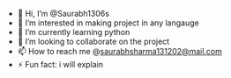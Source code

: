 - 👋 Hi, I’m @Saurabh1306s
- 👀 I’m interested in making project in any langauge
- 🌱 I’m currently learning python
- 💞️ I’m looking to collaborate on the project
- 📫 How to reach me @saurabhsharma131202@mail.com
- ⚡ Fun fact: i will explain

<!---
Saurabh1306s/Saurabh1306s is a ✨ special ✨ repository because its `README.md` (this file) appears on your GitHub profile.
You can click the Preview link to take a look at your changes.
--->
